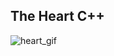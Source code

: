 ## The Heart C++
![heart_gif](https://github.com/user-attachments/assets/0def89ec-0ed6-4204-bc10-3f503761e8bb)
